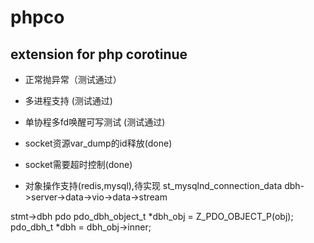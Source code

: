 # phpco
## extension for php corotinue

- 正常抛异常（测试通过）
- 多进程支持 (测试通过)
- 单协程多fd唤醒可写测试 (测试通过)
- socket资源var_dump的id释放(done)
- socket需要超时控制(done)

- 对象操作支持(redis,mysql),待实现
st_mysqlnd_connection_data dbh->server->data->vio->data->stream

stmt->dbh
pdo
pdo_dbh_object_t *dbh_obj = Z_PDO_OBJECT_P(obj);
pdo_dbh_t *dbh = dbh_obj->inner;  
